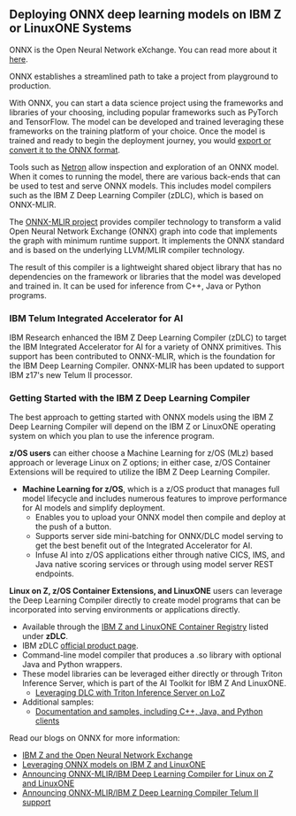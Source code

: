 ## Deploying ONNX deep learning models on IBM Z or LinuxONE Systems

ONNX is the Open Neural Network eXchange. You can read more about it [here](https://onnx.ai/).

ONNX establishes a streamlined path to take a project from playground to production.  

With ONNX, you can start a data science project using the frameworks and libraries of your choosing, including popular frameworks such as PyTorch and TensorFlow. The model can be developed and trained leveraging these frameworks on the training platform of your choice. Once the model is trained and ready to begin the deployment journey, you would [export or convert it to the ONNX format](onnxconv.md). 

Tools such as [Netron](https://netron.app/) allow inspection and exploration of an ONNX model. When it comes to running the model, there are various back-ends that can be used to test and serve ONNX models. This includes model compilers such as the IBM Z Deep Learning Compiler (zDLC), which is based on ONNX-MLIR. 

The [ONNX-MLIR project](https://onnx.ai/onnx-mlir/) provides compiler technology to transform a valid Open Neural Network Exchange (ONNX) graph into code that implements the graph with minimum runtime support. It implements the ONNX standard and is based on the underlying LLVM/MLIR compiler technology. 

The result of this compiler is a lightweight shared object library that has no dependencies on the framework or libraries that the model was developed and trained in. It can be used for inference from C++, Java or Python programs. 

### IBM Telum Integrated Accelerator for AI ###

IBM Research enhanced the IBM Z Deep Learning Compiler (zDLC) to target the IBM Integrated Accelerator for AI for a variety of ONNX primitives. This support has been contributed to ONNX-MLIR, which is the foundation for the IBM Deep Learning Compiler. ONNX-MLIR has been updated to support IBM z17's new Telum II processor.

### Getting Started with the IBM Z Deep Learning Compiler ###

The best approach to getting started with ONNX models using the IBM Z Deep Learning Compiler will depend on the IBM Z or LinuxONE operating system on which you plan to use the inference program. 

**z/OS users** can either choose a Machine Learning for z/OS (MLz) based approach or leverage Linux on Z options; in either case, z/OS Container Extensions will be required to utilize the IBM Z Deep Learning Compiler.
 
- **Machine Learning for z/OS**, which is a z/OS product that manages full model lifecycle and includes numerous features to improve performance for AI models and simplify deployment. 
    - Enables you to upload your ONNX model then compile and deploy at the push of a button. 
    - Supports server side mini-batching for ONNX/DLC model serving to get the best benefit out of the Integrated Accelerator for AI.
    - Infuse AI into z/OS applications either through native CICS, IMS, and Java native scoring services or through using model server REST endpoints.

**Linux on Z, z/OS Container Extensions, and LinuxONE** users can leverage the Deep Learning Compiler directly to create model programs that can be incorporated into serving environments or applications directly.

- Available through the [IBM Z and LinuxONE Container Registry](https://ibm.github.io/ibm-z-oss-hub/containers/zdlc.html) listed under **zDLC**.
- IBM zDLC [official product page](https://ibm.github.io/zDLC/).
- Command-line model compiler that produces a .so library with optional Java and Python wrappers.
- These model libraries can be leveraged either directly or through Triton Inference Server, which is part of the AI Toolkit for IBM Z And LinuxONE. 
    - [Leveraging DLC with Triton Inference Server on LoZ](https://github.com/IBM/onnxmlir-triton-backend)
- Additional samples: 
    - [Documentation and samples, including C++, Java, and Python clients](https://github.com/IBM/zDLC)
    

Read our blogs on ONNX for more information:

- [IBM Z and the Open Neural Network Exchange](https://www.ibm.com/blogs/systems/ibm-z-and-the-open-neural-network-exchange-onnx/)
- [Leveraging ONNX models on IBM Z and LinuxONE](https://community.ibm.com/community/user/ibmz-and-linuxone/blogs/andrew-sica/2021/10/29/leveraging-onnx-models-on-ibm-z-and-linuxone)
- [Announcing ONNX-MLIR/IBM Deep Learning Compiler for Linux on Z and LinuxONE](https://community.ibm.com/community/user/ibmz-and-linuxone/blogs/charles-volzka/2022/05/26/ibm-z-deep-learning-compiler-onnx-mlir)
- [Announcing ONNX-MLIR/IBM Z Deep Learning Compiler Telum II support](https://community.ibm.com/community/user/blogs/sunny-anand/2025/06/10/ibm-z-deep-learning-compiler-500)